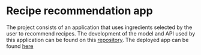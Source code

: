 # Recipe recommendation app
The project consists of an application that uses ingredients selected by the user to recommend recipes. 
The development of the model and API used by this application can be found on this [repository](https://github.com/jabrahamvm/Recipe-Recommender).
The deployed app can be found [here]()